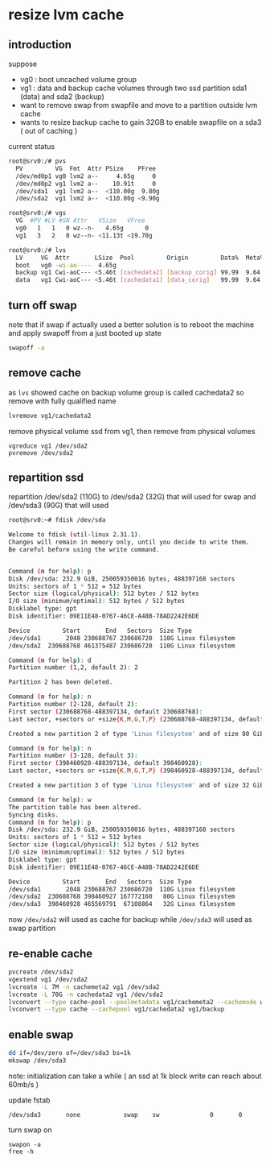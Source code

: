 # resize lvm cache

## introduction

suppose
- vg0 : boot uncached volume group
- vg1 : data and backup cache volumes through two ssd partition sda1 (data) and sda2 (backup)
- want to remove swap from swapfile and move to a partition outside lvm cache
- wants to resize backup cache to gain 32GB to enable swapfile on a sda3 ( out of caching )

current status

```sh
root@srv0:/# pvs
  PV         VG  Fmt  Attr PSize    PFree 
  /dev/md0p1 vg0 lvm2 a--     4.65g     0 
  /dev/md0p2 vg1 lvm2 a--    10.91t     0 
  /dev/sda1  vg1 lvm2 a--  <110.00g  9.80g
  /dev/sda2  vg1 lvm2 a--  <110.00g <9.90g

root@srv0:/# vgs
  VG  #PV #LV #SN Attr   VSize   VFree  
  vg0   1   1   0 wz--n-   4.65g      0 
  vg1   3   2   0 wz--n- <11.13t <19.70g

root@srv0:/# lvs
  LV     VG  Attr       LSize  Pool         Origin         Data%  Meta%  Move Log Cpy%Sync Convert
  boot   vg0 -wi-ao----  4.65g                                                                    
  backup vg1 Cwi-aoC--- <5.46t [cachedata2] [backup_corig] 99.99  9.64            79.42           
  data   vg1 Cwi-aoC--- <5.46t [cachedata1] [data_corig]   99.99  9.64            91.85 
```

## turn off swap

note that if swap if actually used a better solution is to reboot the machine and apply swapoff from a just booted up state

```sh
swapoff -a
```

## remove cache

as `lvs` showed cache on backup volume group is called cachedata2 so remove with fully qualified name

```sh
lvremove vg1/cachedata2
```

remove physical volume ssd from vg1, then remove from physical volumes

```
vgreduce vg1 /dev/sda2
pvremove /dev/sda2
```

## repartition ssd

repartition /dev/sda2 (110G) to /dev/sda2 (32G) that will used for swap and /dev/sda3 (90G) that will used

```sh
root@srv0:~# fdisk /dev/sda

Welcome to fdisk (util-linux 2.31.1).
Changes will remain in memory only, until you decide to write them.
Be careful before using the write command.


Command (m for help): p
Disk /dev/sda: 232.9 GiB, 250059350016 bytes, 488397168 sectors
Units: sectors of 1 * 512 = 512 bytes
Sector size (logical/physical): 512 bytes / 512 bytes
I/O size (minimum/optimal): 512 bytes / 512 bytes
Disklabel type: gpt
Disk identifier: 09E11E48-0767-46CE-A48B-78AD2242E6DE

Device         Start       End   Sectors  Size Type
/dev/sda1       2048 230688767 230686720  110G Linux filesystem
/dev/sda2  230688768 461375487 230686720  110G Linux filesystem

Command (m for help): d
Partition number (1,2, default 2): 2

Partition 2 has been deleted.

Command (m for help): n
Partition number (2-128, default 2): 
First sector (230688768-488397134, default 230688768): 
Last sector, +sectors or +size{K,M,G,T,P} (230688768-488397134, default 488397134): +80G

Created a new partition 2 of type 'Linux filesystem' and of size 80 GiB.

Command (m for help): n
Partition number (3-128, default 3): 
First sector (398460928-488397134, default 398460928): 
Last sector, +sectors or +size{K,M,G,T,P} (398460928-488397134, default 488397134): +32G

Created a new partition 3 of type 'Linux filesystem' and of size 32 GiB.

Command (m for help): w
The partition table has been altered.
Syncing disks.
Command (m for help): p
Disk /dev/sda: 232.9 GiB, 250059350016 bytes, 488397168 sectors
Units: sectors of 1 * 512 = 512 bytes
Sector size (logical/physical): 512 bytes / 512 bytes
I/O size (minimum/optimal): 512 bytes / 512 bytes
Disklabel type: gpt
Disk identifier: 09E11E48-0767-46CE-A48B-78AD2242E6DE

Device         Start       End   Sectors  Size Type
/dev/sda1       2048 230688767 230686720  110G Linux filesystem
/dev/sda2  230688768 398460927 167772160   80G Linux filesystem
/dev/sda3  398460928 465569791  67108864   32G Linux filesystem
```

now `/dev/sda2` will used as cache for backup while `/dev/sda3` will used as swap partition

## re-enable cache

```sh
pvcreate /dev/sda2
vgextend vg1 /dev/sda2
lvcreate -L 7M -n cachemeta2 vg1 /dev/sda2
lvcreate -L 70G -n cachedata2 vg1 /dev/sda2
lvconvert --type cache-pool --poolmetadata vg1/cachemeta2 --cachemode writeback vg1/cachedata2 --yes
lvconvert --type cache --cachepool vg1/cachedata2 vg1/backup
```

## enable swap

```sh
dd if=/dev/zero of=/dev/sda3 bs=1k
mkswap /dev/sda3
```

note: initialization can take a while ( an ssd at 1k block write can reach about 60mb/s )

update fstab
```
/dev/sda3       none            swap    sw              0       0
```

turn swap on
```
swapon -a
free -h
```
